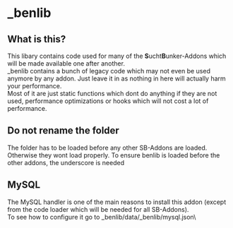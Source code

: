 # _benlib

## What is this?
This libary contains code used for many of the **S**ucht**B**unker-Addons which will be made available one after another.\
_benlib contains a bunch of legacy code which may not even be used anymore by any addon. Just leave it in as nothing in here will actually harm your performance.\
Most of it are just static functions which dont do anything if they are not used, performance optimizations or hooks which will not cost a lot of performance.

## Do not rename the folder
The folder has to be loaded before any other SB-Addons are loaded. Otherwise they wont load properly. To ensure benlib is loaded before the other addons, the underscore is needed

## MySQL
The MySQL handler is one of the main reasons to install this addon (except from the code loader which will be needed for all SB-Addons).\
To see how to configure it go to _benlib/data/_benlib/mysql.json\